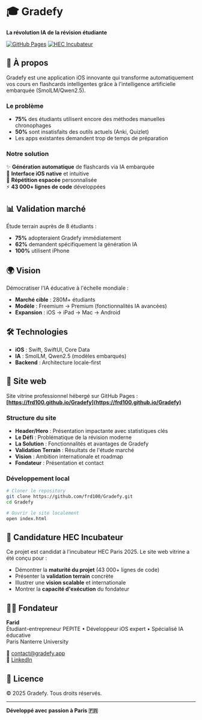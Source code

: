 # 🎓 Gradefy

**La révolution IA de la révision étudiante**

[![GitHub Pages](https://img.shields.io/badge/GitHub%20Pages-Live-success)](https://frd100.github.io/Gradefy)
[![HEC Incubateur](https://img.shields.io/badge/HEC-Incubateur%202025-blue)](https://hecincubateur.fr)

## 🚀 À propos

Gradefy est une application iOS innovante qui transforme automatiquement vos cours en flashcards intelligentes grâce à l'intelligence artificielle embarquée (SmolLM/Qwen2.5).

### Le problème

- **75%** des étudiants utilisent encore des méthodes manuelles chronophages
- **50%** sont insatisfaits des outils actuels (Anki, Quizlet)
- Les apps existantes demandent trop de temps de préparation

### Notre solution

✨ **Génération automatique** de flashcards via IA embarquée  
📱 **Interface iOS native** et intuitive  
🧠 **Répétition espacée** personnalisée  
⚡ **43 000+ lignes de code** développées

## 📊 Validation marché

Étude terrain auprès de 8 étudiants :

- **75%** adopteraient Gradefy immédiatement
- **62%** demandent spécifiquement la génération IA
- **100%** utilisent iPhone

## 🌍 Vision

Démocratiser l'IA éducative à l'échelle mondiale :

- **Marché cible** : 280M+ étudiants
- **Modèle** : Freemium → Premium (fonctionnalités IA avancées)
- **Expansion** : iOS → iPad → Mac → Android

## 🛠️ Technologies

- **iOS** : Swift, SwiftUI, Core Data
- **IA** : SmolLM, Qwen2.5 (modèles embarqués)
- **Backend** : Architecture locale-first

## 📱 Site web

Site vitrine professionnel hébergé sur GitHub Pages :  
**[https://frd100.github.io/Gradefy](https://frd100.github.io/Gradefy)**

### Structure du site

- **Header/Hero** : Présentation impactante avec statistiques clés
- **Le Défi** : Problématique de la révision moderne
- **La Solution** : Fonctionnalités et avantages de Gradefy
- **Validation Terrain** : Résultats de l'étude marché
- **Vision** : Ambition internationale et roadmap
- **Fondateur** : Présentation et contact

### Développement local

```bash
# Cloner le repository
git clone https://github.com/frd100/Gradefy.git
cd Gradefy

# Ouvrir le site localement
open index.html
```

## 🎯 Candidature HEC Incubateur

Ce projet est candidat à l'incubateur HEC Paris 2025. Le site web vitrine a été conçu pour :

- Démontrer la **maturité du projet** (43 000+ lignes de code)
- Présenter la **validation terrain** concrète
- Illustrer une **vision scalable** et internationale
- Montrer la **capacité d'exécution** du fondateur

## 👨‍💻 Fondateur

**Farid**  
Étudiant-entrepreneur PEPITE • Développeur iOS expert • Spécialisé IA éducative  
Paris Nanterre University

📧 contact@gradefy.app  
💼 [LinkedIn](https://linkedin.com/in/gradefy)

## 📄 Licence

© 2025 Gradefy. Tous droits réservés.

---

**Développé avec passion à Paris 🇫🇷**